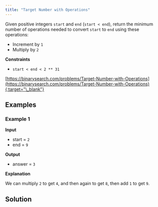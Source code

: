 ```yaml
---
title: "Target Number with Operations"
---
```


Given positive integers `start` and `end` (`start < end`), return the minimum number of operations needed to convert `start` to `end` using these operations:

- Increment by `1`
- Multiply by `2`

**Constraints**

- `start < end < 2 ** 31`

[https://binarysearch.com/problems/Target-Number-with-Operations](https://binarysearch.com/problems/Target-Number-with-Operations){:target="\_blank"}

## Examples

### Example 1

**Input**

- start = `2`
- end = `9`

**Output**

- answer = `3`

**Explanation**

We can multiply `2` to get `4`, and then again to get `8`, then add `1` to get `9`.

## Solution

<script src="https://gist.github.com/yaeba/16da7be5123724fcf6eccc25581cef5a.js?file=Target-Number-with-Operations.cpp"></script>
